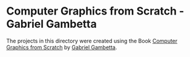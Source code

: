 # Computer Graphics from Scratch - Gabriel Gambetta

The projects in this directory were created using the Book [Computer Graphics from Scratch](https://www.gabrielgambetta.com/computer-graphics-from-scratch/) by [Gabriel Gambetta](https://www.gabrielgambetta.com/).


